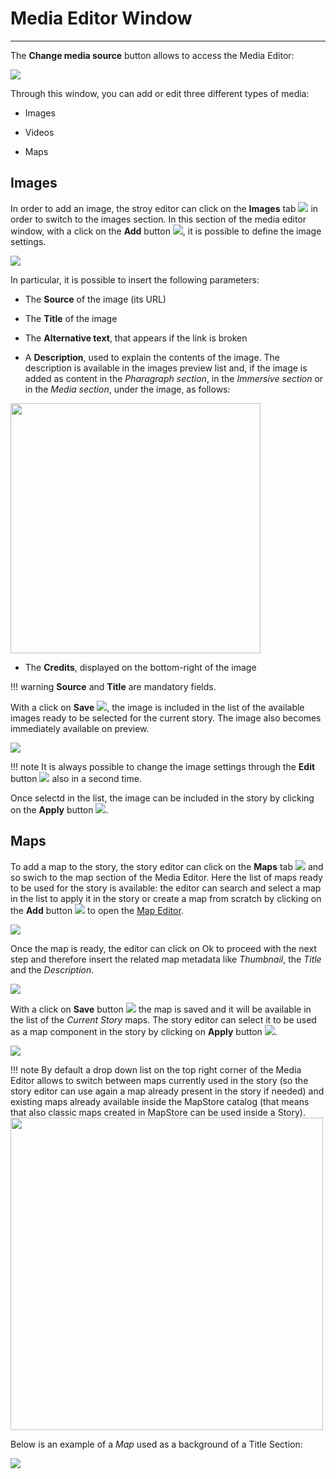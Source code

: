 # Media Editor Window
**********************

The **Change media source** button allows to access the Media Editor:

<img src="../img/media-editor-window/media-editor.jpg" class="ms-docimage"/>

Through this window, you can add or edit three different types of media:

* Images

* Videos 

* Maps

## Images

In order to add an image, the stroy editor can click on the **Images** tab <img src="../img/button/images.jpg" class="ms-docbutton"/> in order to switch to the images section. In this section of the media editor window, with a click on the **Add** button <img src="../img/button/+++.jpg" class="ms-docbutton"/>, it is possible to define the image settings.

<img src="../img/media-editor-window/img-settings.jpg" class="ms-docimage"/>

In particular, it is possible to insert the following parameters:

* The **Source** of the image (its URL)

* The **Title** of the image

* The **Alternative text**, that appears if the link is broken

* A **Description**, used to explain the contents of the image. The description is available in the images preview list and, if the image is added as content in the *Pharagraph section*, in the *Immersive section* or in the *Media section*, under the image, as follows:

<img src="../img/media-editor-window/image-description.jpg" class="ms-docimage" width="400px"/>

* The **Credits**, displayed on the bottom-right of the image

!!! warning
    **Source** and **Title** are mandatory fields.

With a click on **Save** <img src="../img/button/save-icon.jpg" class="ms-docbutton"/>, the image is included in the list of the available images ready to be selected for the current story. The image also becomes immediately available on preview.

<img src="../img/media-editor-window/img-preview.jpg" class="ms-docimage"/>

!!! note
    It is always possible to change the image settings through the **Edit** button <img src="../img/button/editing-button.jpg" class="ms-docbutton"/> also in a second time.

Once selectd in the list, the image can be included in the story by clicking on the **Apply** button <img src="../img/button/apply-button2.jpg" class="ms-docbutton"/>.

## Maps

To add a map to the story, the story editor can click on the **Maps** tab <img src="../img/button/maps-button.jpg" class="ms-docbutton"/> and so swich to the map section of the Media Editor. Here the list of maps ready to be used for the story is available: the editor can search and select a map in the list to apply it in the story or create a map from scratch by clicking on the **Add** button <img src="../img/button/+++.jpg" class="ms-docbutton"/> to open the [Map Editor](configure-map.md#advanced-map-editor).

<img src="../img/media-editor-window/edit-map.jpg" class="ms-docimage"/>

Once the map is ready, the editor can click on Ok to proceed with the next step and therefore insert the related map metadata like *Thumbnail*, the *Title* and the *Description*.

<img src="../img/media-editor-window/save-map-backg.jpg" class="ms-docimage"/>

With a click on **Save** button <img src="../img/button/save_button.jpg" class="ms-docbutton"/> the map is saved and it will be available in the list of the *Current Story* maps. The story editor can select it to be used as a map component in the story by clicking on **Apply** button <img src="../img/button/apply-button2.jpg" class="ms-docbutton"/>.

<img src="../img/media-editor-window/current-story.jpg" class="ms-docimage"/>

!!! note
    By default a drop down list on the top right corner of the Media Editor allows to switch between maps currently used in the story (so the story editor can use again a map already present in the story if needed) and existing maps already available inside the MapStore catalog (that means that also classic maps created in MapStore can be used inside a Story). 
    <img src="../img/media-editor-window/geostore-dev.jpg" class="ms-docimage" width="500px"/>

Below is an example of a *Map* used as a background of a Title Section:

<img src="../img/media-editor-window/map-backg-ex.jpg" class="ms-docimage"/>